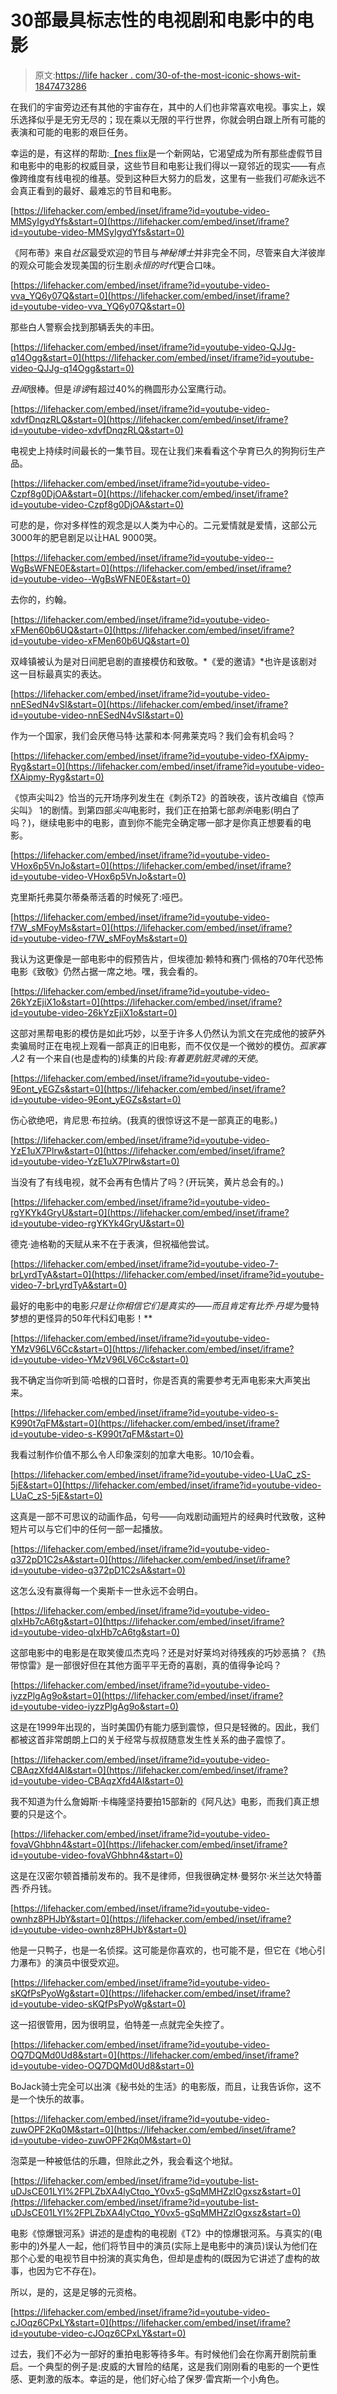 # 30部最具标志性的电视剧和电影中的电影

> 原文:[https://life hacker . com/30-of-the-most-iconic-shows-wit-1847473286](https://lifehacker.com/30-of-the-most-iconic-shows-within-shows-and-movies-wit-1847473286)

在我们的宇宙旁边还有其他的宇宙存在，其中的人们也非常喜欢电视。事实上，娱乐选择似乎是无穷无尽的；现在乘以无限的平行世界，你就会明白跟上所有可能的表演和可能的电影的艰巨任务。

幸运的是，有这样的帮助:[【nes flix](https://nestflix.fun)是一个新网站，它渴望成为所有那些虚假节目和电影中的电影的权威目录，这些节目和电影让我们得以一窥邻近的现实——有点像跨维度有线电视的维基。受到这种巨大努力的启发，这里有一些我们*可能*永远不会真正看到的最好、最难忘的节目和电影。

 [https://lifehacker.com/embed/inset/iframe?id=youtube-video-MMSyIgydYfs&start=0](https://lifehacker.com/embed/inset/iframe?id=youtube-video-MMSyIgydYfs&start=0) 

《阿布蒂》来自*社区*最受欢迎的节目与*神秘博士*并非完全不同，尽管来自大洋彼岸的观众可能会发现美国的衍生剧*永恒的时代*更合口味。

 [https://lifehacker.com/embed/inset/iframe?id=youtube-video-vva_YQ6y07Q&start=0](https://lifehacker.com/embed/inset/iframe?id=youtube-video-vva_YQ6y07Q&start=0) 

那些白人警察会找到那辆丢失的丰田。

 [https://lifehacker.com/embed/inset/iframe?id=youtube-video-QJJg-q14Ogg&start=0](https://lifehacker.com/embed/inset/iframe?id=youtube-video-QJJg-q14Ogg&start=0) 

*丑闻*很棒。但是*诽谤*有超过40%的椭圆形办公室鹰行动。

 [https://lifehacker.com/embed/inset/iframe?id=youtube-video-xdvfDnqzRLQ&start=0](https://lifehacker.com/embed/inset/iframe?id=youtube-video-xdvfDnqzRLQ&start=0) 

电视史上持续时间最长的一集节目。现在让我们来看看这个孕育已久的狗狗衍生产品。

 [https://lifehacker.com/embed/inset/iframe?id=youtube-video-Czpf8g0DjOA&start=0](https://lifehacker.com/embed/inset/iframe?id=youtube-video-Czpf8g0DjOA&start=0) 

可悲的是，你对多样性的观念是以人类为中心的。二元爱情就是爱情，这部公元3000年的肥皂剧足以让HAL 9000哭。

 [https://lifehacker.com/embed/inset/iframe?id=youtube-video--WgBsWFNE0E&start=0](https://lifehacker.com/embed/inset/iframe?id=youtube-video--WgBsWFNE0E&start=0) 

去你的，约翰。

 [https://lifehacker.com/embed/inset/iframe?id=youtube-video-xFMen60b6UQ&start=0](https://lifehacker.com/embed/inset/iframe?id=youtube-video-xFMen60b6UQ&start=0) 

双峰镇被认为是对日间肥皂剧的直接模仿和致敬。*《爱的邀请》*也许是该剧对这一目标最真实的表达。

 [https://lifehacker.com/embed/inset/iframe?id=youtube-video-nnESedN4vSI&start=0](https://lifehacker.com/embed/inset/iframe?id=youtube-video-nnESedN4vSI&start=0) 

作为一个国家，我们会厌倦马特·达蒙和本·阿弗莱克吗？我们会有机会吗？

 [https://lifehacker.com/embed/inset/iframe?id=youtube-video-fXAipmy-Ryg&start=0](https://lifehacker.com/embed/inset/iframe?id=youtube-video-fXAipmy-Ryg&start=0) 

《惊声尖叫2》恰当的元开场序列发生在《刺杀T2》的首映夜，该片改编自《惊声尖叫》 1的剧情。到第四部*尖叫*电影时，我们正在拍第七部*刺杀*电影(明白了吗？)，继续电影中的电影，直到你不能完全确定哪一部才是你真正想要看的电影。

 [https://lifehacker.com/embed/inset/iframe?id=youtube-video-VHox6p5VnJo&start=0](https://lifehacker.com/embed/inset/iframe?id=youtube-video-VHox6p5VnJo&start=0) 

克里斯托弗莫尔蒂桑蒂活着的时候死了:哑巴。

 [https://lifehacker.com/embed/inset/iframe?id=youtube-video-f7W_sMFoyMs&start=0](https://lifehacker.com/embed/inset/iframe?id=youtube-video-f7W_sMFoyMs&start=0) 

我认为这更像是一部电影中的假预告片，但埃德加·赖特和赛门·佩格的70年代恐怖电影《致敬》仍然占据一席之地。嘿，我会看的。

 [https://lifehacker.com/embed/inset/iframe?id=youtube-video-26kYzEjiX1o&start=0](https://lifehacker.com/embed/inset/iframe?id=youtube-video-26kYzEjiX1o&start=0) 

这部对黑帮电影的模仿是如此巧妙，以至于许多人仍然认为凯文在完成他的披萨外卖骗局时正在电视上观看一部真正的旧电影，而不仅仅是一个微妙的模仿。*孤家寡人2* 有一个来自(也是虚构的)续集的片段:*有着更肮脏灵魂的天使*。

 [https://lifehacker.com/embed/inset/iframe?id=youtube-video-9Eont_yEGZs&start=0](https://lifehacker.com/embed/inset/iframe?id=youtube-video-9Eont_yEGZs&start=0) 

伤心欲绝吧，肯尼思·布拉纳。(我真的很惊讶这不是一部真正的电影。)

 [https://lifehacker.com/embed/inset/iframe?id=youtube-video-YzE1uX7Plrw&start=0](https://lifehacker.com/embed/inset/iframe?id=youtube-video-YzE1uX7Plrw&start=0) 

当没有了有线电视，就不会再有色情片了吗？(开玩笑，黄片总会有的。)

 [https://lifehacker.com/embed/inset/iframe?id=youtube-video-rgYKYk4GryU&start=0](https://lifehacker.com/embed/inset/iframe?id=youtube-video-rgYKYk4GryU&start=0) 

德克·迪格勒的天赋从来不在于表演，但祝福他尝试。

 [https://lifehacker.com/embed/inset/iframe?id=youtube-video-7-brLyrdTyA&start=0](https://lifehacker.com/embed/inset/iframe?id=youtube-video-7-brLyrdTyA&start=0) 

最好的电影中的电影*只是让你相信它们是真实的——而且肯定有比乔·丹堤为*曼特梦想的更怪异的50年代科幻电影！**

 [https://lifehacker.com/embed/inset/iframe?id=youtube-video-YMzV96LV6Cc&start=0](https://lifehacker.com/embed/inset/iframe?id=youtube-video-YMzV96LV6Cc&start=0) 

我不确定当你听到简·哈根的口音时，你是否真的需要参考无声电影来大声笑出来。

 [https://lifehacker.com/embed/inset/iframe?id=youtube-video-s-K990t7qFM&start=0](https://lifehacker.com/embed/inset/iframe?id=youtube-video-s-K990t7qFM&start=0) 

我看过制作价值不那么令人印象深刻的加拿大电影。10/10会看。

 [https://lifehacker.com/embed/inset/iframe?id=youtube-video-LUaC_zS-5jE&start=0](https://lifehacker.com/embed/inset/iframe?id=youtube-video-LUaC_zS-5jE&start=0) 

这真是一部不可思议的动画作品，句号——向戏剧动画短片的经典时代致敬，这种短片可以与它们中的任何一部一起播放。

 [https://lifehacker.com/embed/inset/iframe?id=youtube-video-q372pD1C2sA&start=0](https://lifehacker.com/embed/inset/iframe?id=youtube-video-q372pD1C2sA&start=0) 

这怎么没有赢得每一个奥斯卡一世永远不会明白。

 [https://lifehacker.com/embed/inset/iframe?id=youtube-video-qIxHb7cA6tg&start=0](https://lifehacker.com/embed/inset/iframe?id=youtube-video-qIxHb7cA6tg&start=0) 

这部电影中的电影是在取笑傻瓜杰克吗？还是对好莱坞对待残疾的巧妙恶搞？《热带惊雷》是一部很好但在其他方面平平无奇的喜剧，真的值得争论吗？

 [https://lifehacker.com/embed/inset/iframe?id=youtube-video-iyzzPlgAg9o&start=0](https://lifehacker.com/embed/inset/iframe?id=youtube-video-iyzzPlgAg9o&start=0) 

这是在1999年出现的，当时美国仍有能力感到震惊，但只是轻微的。因此，我们都被这首非常朗朗上口的关于经常与叔叔随意发生性关系的曲子震惊了。

 [https://lifehacker.com/embed/inset/iframe?id=youtube-video-CBAqzXfd4AI&start=0](https://lifehacker.com/embed/inset/iframe?id=youtube-video-CBAqzXfd4AI&start=0) 

我不知道为什么詹姆斯·卡梅隆坚持要拍15部新的《阿凡达》电影，而我们真正想要的只是这个。

 [https://lifehacker.com/embed/inset/iframe?id=youtube-video-fovaVGhbhn4&start=0](https://lifehacker.com/embed/inset/iframe?id=youtube-video-fovaVGhbhn4&start=0) 

这是在汉密尔顿首播前发布的。我不是律师，但我很确定林·曼努尔·米兰达欠特蕾西·乔丹钱。

 [https://lifehacker.com/embed/inset/iframe?id=youtube-video-ownhz8PHJbY&start=0](https://lifehacker.com/embed/inset/iframe?id=youtube-video-ownhz8PHJbY&start=0) 

他是一只鸭子，也是一名侦探。这可能是你喜欢的，也可能不是，但它在《地心引力瀑布》的演员中很受欢迎。

 [https://lifehacker.com/embed/inset/iframe?id=youtube-video-sKQfPsPyoWg&start=0](https://lifehacker.com/embed/inset/iframe?id=youtube-video-sKQfPsPyoWg&start=0) 

这一招很管用，因为很明显，伯特差一点就完全失控了。

 [https://lifehacker.com/embed/inset/iframe?id=youtube-video-OQ7DQMd0Ud8&start=0](https://lifehacker.com/embed/inset/iframe?id=youtube-video-OQ7DQMd0Ud8&start=0) 

BoJack骑士完全可以出演《秘书处的生活》的电影版，而且，让我告诉你，这不是一个快乐的故事。

 [https://lifehacker.com/embed/inset/iframe?id=youtube-video-zuwOPF2Kq0M&start=0](https://lifehacker.com/embed/inset/iframe?id=youtube-video-zuwOPF2Kq0M&start=0) 

泡菜是一种被低估的乐趣，但除此之外，我会看这个地狱。

 [https://lifehacker.com/embed/inset/iframe?id=youtube-list-uDJsCE01LYI%2FPLZbXA4lyCtqo_Y0vx5-gSqMMHZzlOgxsz&start=0](https://lifehacker.com/embed/inset/iframe?id=youtube-list-uDJsCE01LYI%2FPLZbXA4lyCtqo_Y0vx5-gSqMMHZzlOgxsz&start=0) 

电影《惊爆银河系》讲述的是虚构的电视剧《T2》中的惊爆银河系。与真实的(电影中的)外星人一起，他们将节目中的演员(实际上是电影中的演员)误认为他们在那个心爱的电视节目中扮演的真实角色，但却是虚构的(既因为它讲述了虚构的故事，也因为它不存在)。

所以，是的，这是足够的元资格。

 [https://lifehacker.com/embed/inset/iframe?id=youtube-video-cJOqz6CPxLY&start=0](https://lifehacker.com/embed/inset/iframe?id=youtube-video-cJOqz6CPxLY&start=0) 

过去，我们不必为一部好的重拍电影等待多年。有时候他们会在你离开剧院前重启。一个典型的例子是:皮威的大冒险的结尾，这是我们刚刚看的电影的一个更性感、更刺激的版本。幸运的是，他们好心给了保罗·雷宾斯一个小角色。